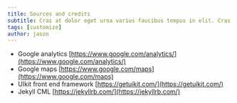 ```yaml
---
title: Sources and credits
subtitle: Cras at dolor eget urna varius faucibus tempus in elit. Cras a dui imperdiet, tempus metus quis, pharetra turpis.
tags: [customize]
author: jason
---
```


- Google analytics [https://www.google.com/analytics/](https://www.google.com/analytics/)
- Google maps [https://www.google.com/maps](https://www.google.com/maps)
- UIkit front end framework [https://getuikit.com/](https://getuikit.com/)
- Jekyll CML [https://jekyllrb.com/](https://jekyllrb.com/)